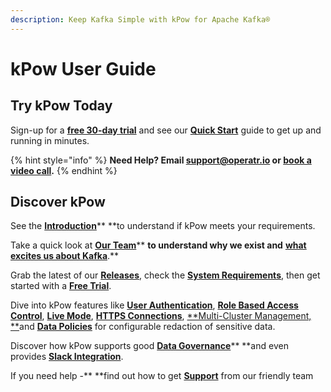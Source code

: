 ```yaml
---
description: Keep Kafka Simple with kPow for Apache Kafka®
---
```


# kPow User Guide

## Try kPow Today

Sign-up for a [**free 30-day trial**](https://kpow.io/try) and see our [**Quick Start**](installation/quick-start.md) guide to get up and running in minutes.

{% hint style="info" %}
**Need Help? **Email [**support@operatr.io**](mailto:support@operatr.io)** **or [**book a video call**](about/support.md)**.**
{% endhint %}

## Discover kPow

See the [**Introduction**](about/introduction.md)** **to understand if kPow meets your requirements.

Take a quick look at [**Our Team**](about/our-team.md)** **to understand why we exist and** **[**what excites us about Kafka**](https://operatr.io/articles/evolve-with-apache-kafka/)**.**

Grab the latest of our [**Releases**](about/releases.md), check the [**System Requirements**](installation/system-requirements.md), then get started with a [**Free Trial**](about/trials-and-licenses.md).

Dive into kPow features like [**User Authentication**](authentication/overview.md), [**Role Based Access Control**](authorization/role-based-access-control.md), [**Live Mode**](features/live-mode.md), [**HTTPS Connections**](features/https-connections.md), [**Multi-Cluster Management, **](config/multi-cluster.md)and [**Data Policies**](features/data-policies.md) for configurable redaction of sensitive data.

Discover how kPow supports good [**Data Governance**](features/data-governance.md)** **and even provides [**Slack Integration**](features/slack-integration.md).

If you need help -** **find out how to get [**Support**](about/support.md) from our friendly team



